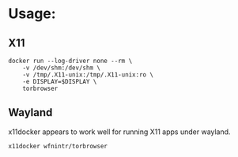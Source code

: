 # Usage:

## X11
```
docker run --log-driver none --rm \
	-v /dev/shm:/dev/shm \
	-v /tmp/.X11-unix:/tmp/.X11-unix:ro \
	-e DISPLAY=$DISPLAY \
	torbrowser
```

## Wayland
x11docker appears to work well for running X11 apps under wayland.   
```
x11docker wfnintr/torbrowser
```

